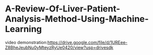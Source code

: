 # A-Review-Of-Liver-Patient-Analysis-Method-Using-Machine-Learning
video demonstration:https://drive.google.com/file/d/1UREee-Z8BheJeubNu0yMteyzRyUe0420/view?usp=drivesdk
